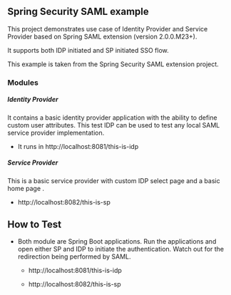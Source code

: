 ## Spring Security SAML example 

This project demonstrates use case of Identity Provider and Service Provider based on Spring SAML extension (version 2.0.0.M23+).

It supports both IDP initiated and SP initiated SSO flow.

This example is taken from the Spring Security SAML extension project.

### Modules

##### Identity Provider

It contains a basic identity provider application with the ability to define custom user attributes. This test IDP can be used to test any local SAML service provider implementation.

- It runs in http://localhost:8081/this-is-idp


##### Service Provider

This is a basic service provider with custom IDP select page and a basic home page .

- http://localhost:8082/this-is-sp


## How to Test

- Both module are Spring Boot applications. Run the applications and open either SP and IDP to initiate the authentication. Watch out for the redirection being performed by SAML. 

    - http://localhost:8081/this-is-idp
    
    - http://localhost:8082/this-is-sp
 